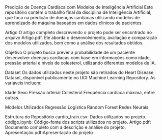 Predição de Doença Cardíaca com Modelos de Inteligência Artificial
Este repositório contém o trabalho final da disciplina de Inteligência Artificial, que foca na predição de doenças cardíacas utilizando modelos de aprendizado de máquina baseados em dados clínicos de pacientes.

Artigo
O artigo completo descrevendo o projeto pode ser encontrado no arquivo Artigo.pdf. Ele aborda o desenvolvimento, avaliação e comparação dos modelos utilizados, bem como a análise dos resultados obtidos.

Objetivo
O projeto busca prever a probabilidade de um paciente desenvolver doenças cardíacas com base em informações como idade, pressão arterial e níveis de colesterol, utilizando diferentes modelos de IA.

Dataset
Os dados utilizados neste projeto são retirados do Heart Disease Dataset, disponível publicamente no UCI Machine Learning Repository. As variáveis incluem:

Idade
Sexo
Pressão arterial
Colesterol
Frequência cardíaca máxima, entre outras.

Modelos Utilizados
Regressão Logística
Random Forest
Redes Neurais

Estrutura do Repositório
cardio_train.csv: Dados utilizados no projeto.
código.ipynb: Código-fonte dos scripts utilizados no projeto.
Artigo.pdf: Documento completo com a descrição e análise do projeto.
Apresentação.pdf:Apresentação do projeto
